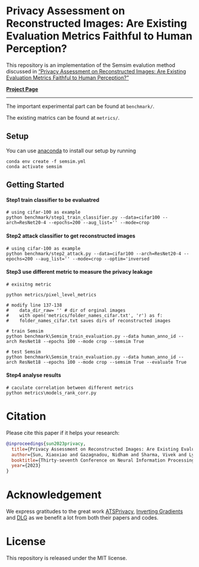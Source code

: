 # Privacy Assessment on Reconstructed Images: Are Existing Evaluation Metrics Faithful to Human Perception?

This repository is an implementation of the Semsim evalution method discussed in [“Privacy Assessment on Reconstructed Images: Are Existing Evaluation Metrics Faithful to Human Perception?”](https://arxiv.org/pdf/2309.13038.pdf)

[**Project Page**](https://sites.google.com/view/semsim)


---
The important experimental part can be found at ```benchmark/```.

The existing matrics can be found at ```metrics/```.
## Setup
You can use [anaconda](https://www.anaconda.com/distribution/) to install our setup by running
```
conda env create -f semsim.yml
conda activate semsim
```


## Getting Started
####  Step1  train classifier to be evaluatred
```
# using cifar-100 as example
python benchmark/step1_train_classifier.py --data=cifar100 --arch=ResNet20-4 --epochs=200 --aug_list='' --mode=crop
```


####  Step2 attack classifier to get reconstructed images
```
# using cifar-100 as example
python benchmark/step2_attack.py --data=cifar100 --arch=ResNet20-4 --epochs=200 --aug_list='' --mode=crop --optim='inversed
```


#### Step3 use different metric to measure the privacy leakage
```
# exisitng metric

python metrics/pixel_level_metrics

# modify line 137-138 
#    data_dir_raw= '' # dir of orginal images 
#    with open('metrics/folder_names_cifar.txt', 'r') as f: 
#    folder_names_cifar.txt saves dirs of reconstructed images 
```


```
# train Semsim
python benchmark\Semsim_train_evaluation.py --data human_anno_id --arch ResNet18 --epochs 100 --mode crop --semsim True
```


```
# test Semsim
python benchmark\Semsim_train_evaluation.py --data human_anno_id --arch ResNet18 --epochs 100 --mode crop --semsim True --evaluate True
```

#### Step4 analyse results

```
# caculate correlation between different metrics
python metrics\models_rank_corr.py 
```

# Citation 

Please cite this paper if it helps your research:
```bibtex
@inproceedings{sun2023privacy,
  title={Privacy Assessment on Reconstructed Images: Are Existing Evaluation Metrics Faithful to Human Perception?},
  author={Sun, Xiaoxiao and Gazagnadou, Nidham and Sharma, Vivek and Lyu, Lingjuan and Li, Hongdong and Zheng, Liang},
  booktitle={Thirty-seventh Conference on Neural Information Processing Systems},
  year={2023}
}
```

# Acknowledgement 
We express gratitudes to the great work [ATSPrivacy](https://github.com/gaow0007/ATSPrivacy), [Inverting Gradients](https://github.com/JonasGeiping/invertinggradients) and [DLG](https://github.com/mit-han-lab/dlg) as we benefit a lot from both their papers and codes.

# License
This repository is released under the MIT license. 
